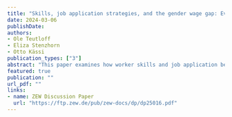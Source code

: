 ```yaml
---
title: "Skills, job application strategies, and the gender wage gap: Evidence from online freelancing"
date: 2024-03-06
publishDate: 
authors:
- Ole Teutloff
- Eliza Stenzhorn
- Otto Kässi
publication_types: ["3"]
abstract: "This paper examines how worker skills and job application behavior contribute to the gender wage gap on a major online freelancing platform. We observe significant occupational sorting by gender, with women over-represented in lower-paying project categories and tending to earn less than men even within the same categories. The unexplained gender wage gap conditional on education is initially 39.9\%, but it narrows to under 2\% when accounting for differences in human capital and application strategies. Our analysis shows that application behavior, including job preferences and asking wages, is the primary factor, explaining up to 90\% of the wage gap. We also find that women work on longer projects and achieve higher application success rates than men, which helps offset lower hourly earnings by accumulating more work hours. While men have slightly greater platform and traditional work experience it has minimal impact on wage outcomes. These findings suggest that the gender wage gap on the platform primarily reflects distinct usage patterns between men and women."
featured: true
publication: ""
url_pdf: ""
links:
- name: ZEW Discussion Paper
  url: "https://ftp.zew.de/pub/zew-docs/dp/dp25016.pdf"
---
```





